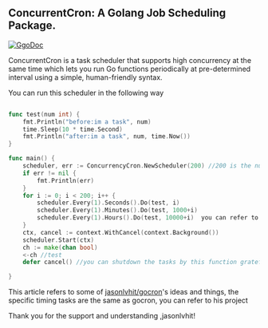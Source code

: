 ## ConcurrentCron: A Golang Job Scheduling Package.

[![GgoDoc](https://godoc.org/github.com/golang/gddo?status.svg)](http://github.com/whutwxn/ConcurrencyCron)

ConcurrentCron is a task scheduler that supports high concurrency at the same time which lets you run Go functions periodically at pre-determined interval using a simple, human-friendly syntax.

You can run this scheduler in the following way

```go

func test(num int) {
	fmt.Println("before:im a task", num)
	time.Sleep(10 * time.Second)
	fmt.Println("after:im a task", num, time.Now())
}

func main() {
	scheduler, err := ConcurrencyCron.NewScheduler(200) //200 is the number of tasks that can be run in parallel
	if err != nil {
		fmt.Println(err)
	}
	for i := 0; i < 200; i++ {
		scheduler.Every(1).Seconds().Do(test, i)
		scheduler.Every(1).Minutes().Do(test, 1000+i)
		scheduler.Every(1).Hours().Do(test, 10000+i)  you can refer to [jasonlvhit/gocron](https://github.com/jasonlvhit/gocron)
	}
	ctx, cancel := context.WithCancel(context.Background())
	scheduler.Start(ctx)
	ch := make(chan bool)
	<-ch //test
	defer cancel() //you can shutdown the tasks by this function gratefully

}
```
This article refers to some of [jasonlvhit/gocron](https://github.com/jasonlvhit/gocron)'s ideas and things, the specific timing tasks are the same as gocron, you can refer to his project

Thank you for the support and understanding ,jasonlvhit!
